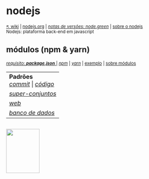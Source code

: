# nodejs 

<sub>[:arrow_upper_left: wiki](../README.md) \| [nodejs.org](https://nodejs.org/en/) \| [*notas de versões: node.green*](https://node.green/) \| [sobre o nodejs](nodejs/about.md)
 <br/> Nodejs: plataforma back-end em javascript</sub>

## módulos (npm & yarn)
<sub>[*requisito: **package.json*** ](nodejs/config.md) \| [*npm*](nodejs/npm/readme.md) \| [*yarn*](nodejs/yarn/readme.md) \| [exemplo](nodejs/exemplo.md) \| [sobre módulos](nodejs/config.about.md)</sub> 

|  |
|--|
| **Padrões** <br/> [*commit*](padraocommit/readme.md) \| [*código*](padroescodigo/readme.md) |
| [*super-conjuntos*](supersets/readme.md) |
| [*web*](web/readme.md) | 
| [*banco de dados*](databases/readme.md) |

<sup></sup>
---
<image src="../imgs/nodejs-icon.svg" height="120" width="90"/>

